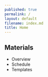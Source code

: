 ```yaml
---
published: true
permalink: /
layout: default
filename: index.md
title: Home
---
```



## Materials
* Overview
* Schedule
* Templates
